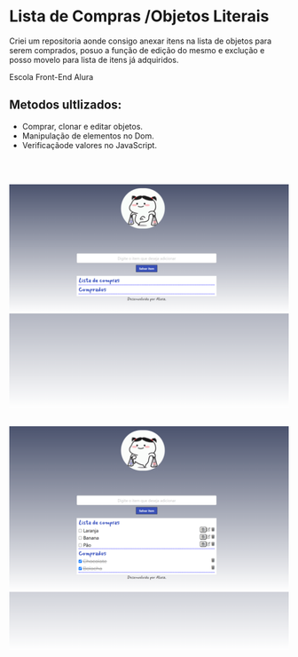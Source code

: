 # Lista de Compras /Objetos Literais

<p>Criei um repositoria aonde consigo anexar itens na lista de objetos para serem comprados, posuo a função de edição do mesmo e exclução e posso movelo para lista de itens já adquiridos.</p>
<p> Escola Front-End Alura</p>

## Metodos ultlizados:
<ul>
<li>Comprar, clonar e editar objetos.</li>
<li>Manipulação de elementos no Dom.</li>
<li>Verificaçãode valores no JavaScript.</li>
</ul>

<br>
<br>

![preview](assets/img/preview1.png)
<br>
<br>

![preview](assets/img/preview2.png)